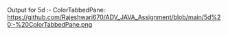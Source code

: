 
Output for 5d :- ColorTabbedPane: https://github.com/Rajeshwari670/ADV_JAVA_Assignment/blob/main/5d%20:-%20ColorTabbedPane.png

